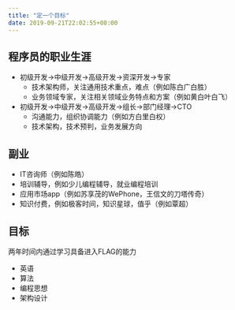 ```yaml
---
title: "定一个目标"
date: 2019-09-21T22:02:55+08:00
---
```


## 程序员的职业生涯
+ 初级开发->中级开发->高级开发->资深开发->专家
    + 技术架构师，关注通用技术重点，难点（例如陈白广白胜）
    + 业务领域专家，关注相关领域业务特点和方案（例如黄白叶白飞）
+ 初级开发->中级开发->高级开发->组长->部门经理->CTO
    + 沟通能力，组织协调能力（例如方白里白权）
    + 技术架构，技术预判，业务发展方向

## 副业
+ IT咨询师（例如陈皓）
+ 培训辅导，例如少儿编程辅导，就业编程培训
+ 应用市场app（例如苏享茂的WePhone，王信文的刀塔传奇）
+ 知识付费，例如极客时间，知识星球，值乎（例如覃超）

## 目标
两年时间内通过学习具备进入FLAG的能力 

+ 英语
+ 算法
+ 编程思想
+ 架构设计
